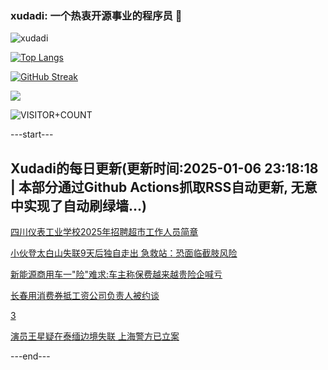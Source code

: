 ### xudadi: 一个热衷开源事业的程序员 👋

![xudadi](https://github-readme-stats-git-masterorgs-github-readme-stats-team.vercel.app/api?username=xudadi)

[![Top Langs](https://github-readme-stats.vercel.app/api/top-langs/?username=xudadi)](https://github.com/anuraghazra/github-readme-stats)

[![GitHub Streak](https://streak-stats.demolab.com?user=xudadi&locale=zh_Hans)](https://git.io/streak-stats)

![](https://raw.githubusercontent.com/xudadi/xudadi/main/assets/github-contribution-grid-snake.svg)

![VISITOR+COUNT](https://komarev.com/ghpvc/?username=xudadi&label=VISITOR+COUNT)


---start---

## Xudadi的每日更新(更新时间:2025-01-06 23:18:18 | 本部分通过Github Actions抓取RSS自动更新, 无意中实现了自动刷绿墙...)

[四川仪表工业学校2025年招聘超市工作人员简章](https://www.gongkaoleida.com/article/2256270)

[小伙登太白山失联9天后独自走出 急救站：恐面临截肢风险](https://m.163.com/news/article/JL86IBSF051492T3.html)

[新能源商用车一"险"难求:车主称保费越来越贵险企喊亏](https://m.163.com/news/article/JL83GUQO0512B07B.html)

[长春用消费券抵工资公司负责人被约谈](https://m.163.com/news/article/JL834BD10001899O.html)

[3](https://m.163.com/touch/news/sub/domestic)

[演员王星疑在泰缅边境失联 上海警方已立案](https://m.163.com/news/article/JL8099J30001899O.html)

---end---
